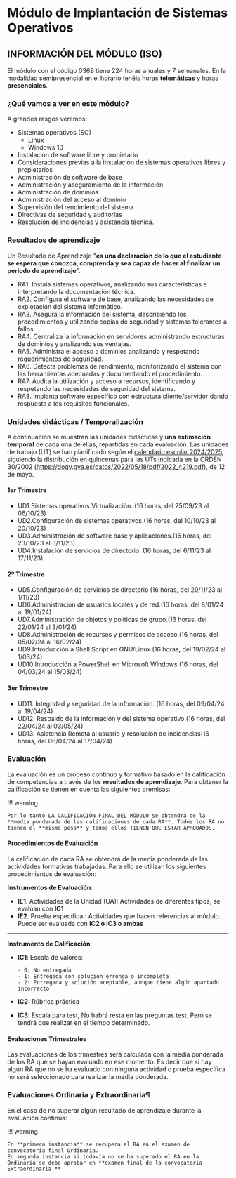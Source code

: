# Módulo de Implantación de Sistemas Operativos

## INFORMACIÓN DEL MÓDULO (ISO)

El módulo con el código 0369 tiene 224 horas anuales y 7 semanales. En la modalidad semipresencial en el horario tenéis horas **telemáticas** y horas **presenciales**.

### ¿Qué vamos a ver en este módulo?

A grandes rasgos veremos:

- Sistemas operativos (SO)
  - Linux
  - Windows 10
- Instalación de software libre y propietario
- Consideraciones previas a la instalación de sistemas operativos libres y propietarios
- Administración de software de base
- Administración y aseguramiento de la información
- Administración de dominios
- Administración del acceso al dominio
- Supervisión del rendimiento del sistema
- Directivas de seguridad y auditorías
- Resolución de incidencias y asistencia técnica.

### Resultados de aprendizaje

Un Resultado de Aprendizaje "**es una declaración de lo que el estudiante se espera que conozca, comprenda y sea capaz de hacer al finalizar un periodo de aprendizaje**".

- RA1. Instala sistemas operativos, analizando sus características e interpretando la documentación técnica.
- RA2. Configura el software de base, analizando las necesidades de explotación del sistema informático.
- RA3. Asegura la información del sistema, describiendo los procedimientos y utilizando copias de seguridad y sistemas tolerantes a fallos.
- RA4. Centraliza la información en servidores administrando estructuras de dominios y analizando sus ventajas.
- RA5. Administra el acceso a dominios analizando y respetando requerimientos de seguridad.
- RA6. Detecta problemas de rendimiento, monitorizando el sistema con las herramientas adecuadas y documentando el procedimiento.
- RA7. Audita la utilización y acceso a recursos, identificando y respetando las necesidades de seguridad del sistema.
- RA8. Implanta software específico con estructura cliente/servidor dando respuesta a los requisitos funcionales.

### Unidades didácticas / Temporalización

A continuación se muestran las unidades didácticas y **una estimación temporal** de cada una de ellas, repartidas en cada evaluación.
Las unidades de trabajo (UT) se han planificado según el [calendario escolar 2024/2025](https://portal.edu.gva.es/03013224/wp-content/uploads/sites/231/2024/09/Calendario-1o-curso-24_25.pdf), siguiendo la distribución en quincenas para las UTs indicada en la ORDEN 30/2002 (<https://dogv.gva.es/datos/2022/05/18/pdf/2022_4219.pdf>), de 12 de mayo.

#### 1er Trimestre

- UD1.Sistemas operativos.Virtualización. (16 horas, del 25/09/23 al 06/10/23)
- UD2.Configuración de sistemas operativos.(16 horas, del 10/10/23 al 20/10/23)
- UD3.Administración de software base y aplicaciones.(16 horas, del 23/10/23 al 3/11/23)
- UD4.Instalación de servicios de directorio. (16 horas, del 6/11/23 al 17/11/23)

#### 2º Trimestre

- UD5.Configuración de servicios de directorio (16 horas, del 20/11/23 al 1/11/23)
- UD6.Administración de usuarios locales y de red.(16 horas, del 8/01/24 al 19/01/24)
- UD7.Administración de objetos y políticas de grupo.(16 horas, del 22/01/24 al 3/01/24)
- UD8.Administración de recursos y permisos de acceso.(16 horas, del 05/02/24 al 16/02/24)
- UD9.Introducción a Shell Script en GNU/Linux (16 horas, del 19/02/24 al 1/03/24)
- UD10 Introducción a PowerShell en Microsoft Windows.(16 horas, del 04/03/24 al 15/03/24)

#### 3er Trimestre

- UD11. Integridad y seguridad de la información. (16 horas, del 09/04/24 al 19/04/24)
- UD12. Respaldo de la información y del sistema operativo.(16 horas, del 22/04/24 al 03/05/24)
- UD13. Asistencia Remota al usuario y resolución de incidencias(16 horas, del 06/04/24 al 17/04/24)

<!--
````mermaid
gantt
    title Diagrama de secuenciación de Trabajo.
    dateFormat DD/MM/YYYY
    excludes    weekends
    section Section
        Introducción          :UD1, 25/09/2023, 06/10/2023
        Terminal y configuración :UD2, 10/10/2023, 15d

``` -->

### Evaluación

La evaluación es un proceso continuo y formativo basado en la calificación de competencias a través de los **resultados de aprendizaje**. Para obtener la calificación se tienen en cuenta las siguientes premisas:

!!! warning

    Por lo tanto LA CALIFICACIÓN FINAL DEL MÓDULO se obtendrá de la **media ponderada de las calificaciones de cada RA**. Todos los RA no tienen el **mismo peso** y todos ellos TIENEN QUE ESTAR APROBADOS.

#### Procedimientos de Evaluación

La calificación de cada RA se obtendrá de la media ponderada de las actividades formativas trabajadas. Para ello se utilizan los siguientes procedimientos de evaluación:

**Instrumentos de Evaluación**:

- **IE1**. Actividades de la Unidad (UA): Actividades de diferentes tipos, se evalúan con **IC1**
- **IE2**. Prueba específica : Actividades que hacen referencias al módulo. Puede ser evaluada con **IC2 o IC3 o ambas**

---

**Instrumento de Calificación**:

- **IC1**: Escala de valores:

      - 0: No entregada
      - 1: Entregada con solución errónea o incompleta
      - 2: Entregada y solución aceptable, aunque tiene algún apartado incorrecto

- **IC2:** Rúbrica práctica
- **IC3**: Escala para test, No habrá resta en las preguntas test. Pero se tendrá que realizar en el tiempo determinado.

#### Evaluaciones Trimestrales

Las evaluaciones de los trimestres será calculada con la media ponderada de los RA que se hayan evaluado en ese momento. Es decir que si hay algún RA que no se ha evaluado con ninguna actividad o prueba específica no será seleccionado para realizar la media ponderada.

### Evaluaciones Ordinaria y Extraordinaria¶

En el caso de no superar algún resultado de aprendizaje durante la evaluación continua:

!!! warning

    En **primera instancia** se recupera el RA en el examen de convocatoria final Ordinaria.
    En segunda instancia si todavía no se ha superado el RA en la Ordinaria se debe aprobar en **examen final de la convocatoria Extraordinaria.**
